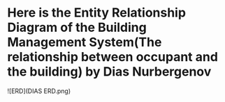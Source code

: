 # Here is the Entity Relationship Diagram of the Building Management System(The relationship between occupant and the building) by Dias Nurbergenov

![ERD](DIAS ERD.png)
